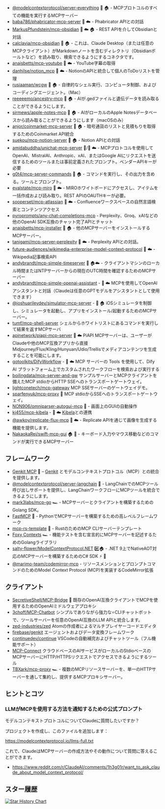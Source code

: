 
- [@modelcontextprotocol/server-everything](https://github.com/modelcontextprotocol/servers/tree/main/src/everything) 📇 🏠 - MCPプロトコルのすべての機能を実行するMCPサーバー
- [baba786/phabricator-mcp-server](https://github.com/baba786/phabricator-mcp-server) 🐍 ☁️ - Phabricator APIとの対話
- [MarkusPfundstein/mcp-obsidian](https://github.com/MarkusPfundstein/mcp-obsidian) 🐍 ☁️ 🏠 - REST APIを介してObsidianと対話
- [calclavia/mcp-obsidian](https://github.com/calclavia/mcp-obsidian) 📇 🏠 - これは、Claude Desktop（または任意のMCPクライアント）がMarkdownノートを含むディレクトリ（Obsidianボールトなど）を読み取り、検索できるようにするコネクタです。
- [anaisbetts/mcp-youtube](https://github.com/anaisbetts/mcp-youtube) 📇 ☁️ - YouTube字幕の取得
- [danhilse/notion_mcp](https://github.com/danhilse/notion_mcp) 🐍 ☁️ - NotionのAPIと統合して個人のToDoリストを管理
- [rusiaaman/wcgw](https://github.com/rusiaaman/wcgw/blob/main/src/wcgw/client/mcp_server/Readme.md) 🐍 🏠 - 自律的なシェル実行、コンピュータ制御、およびコーディングエージェント。（Mac）
- [reeeeemo/ancestry-mcp](https://github.com/reeeeemo/ancestry-mcp) 🐍 🏠 - AIが.gedファイルと遺伝データを読み取ることができるようにします。
- [sirmews/apple-notes-mcp](https://github.com/sirmews/apple-notes-mcp) 🐍 🏠 - AIがローカルのApple Notesデータベースから読み取ることができるようにします（macOSのみ）
- [anjor/coinmarket-mcp-server](https://github.com/anjor/coinmarket-mcp-server) 🐍 🏠 - 暗号通貨のリストと見積もりを取得するためのCoinmarket API統合
- [suekou/mcp-notion-server](https://github.com/suekou/mcp-notion-server) 📇 🏠 - Notion APIとの対話
- [amidabuddha/unichat-mcp-server](https://github.com/amidabuddha/unichat-mcp-server) 🐍/📇 ☁️ - MCPプロトコルを使用してOpenAI、MistralAI、Anthropic、xAI、またはGoogle AIにリクエストを送信するためのツールまたは事前定義されたプロンプト。ベンダーAPIキーが必要
- [g0t4/mcp-server-commands](https://github.com/g0t4/mcp-server-commands) 📇 🏠 - コマンドを実行し、その出力を含める。ツールとプロンプト。
- [evalstate/mcp-miro](https://github.com/evalstate/mcp-miro) 📇 ☁️ - MIROホワイトボードにアクセスし、アイテムを一括作成および読み取り。REST APIのOAUTHキーが必要。
- [sooperset/mcp-atlassian](https://github.com/sooperset/mcp-atlassian) 🐍 ☁️ - Confluenceワークスペースの自然言語検索とコンテンツアクセス
- [pyroprompts/any-chat-completions-mcp](https://github.com/pyroprompts/any-chat-completions-mcp) - Perplexity、Groq、xAIなどの他のOpenAI SDK互換のチャット完了APIとチャット
- [anaisbetts/mcp-installer](https://github.com/anaisbetts/mcp-installer) 🐍 🏠 - 他のMCPサーバーをインストールするMCPサーバー。
- [tanigami/mcp-server-perplexity](https://github.com/tanigami/mcp-server-perplexity) 🐍 ☁️ - Perplexity APIとの対話。
- [future-audiences/wikimedia-enterprise-model-context-protocol](https://gitlab.wikimedia.org/repos/future-audiences/wikimedia-enterprise-model-context-protocol) 🐍 ☁️  - Wikipedia記事検索API
- [andybrandt/mcp-simple-timeserver](https://github.com/andybrandt/mcp-simple-timeserver) 🐍 🏠☁️ - クライアントマシンのローカル時間またはNTPサーバーからの現在のUTC時間を確認するためのMCPサーバー
- [andybrandt/mcp-simple-openai-assistant](https://github.com/andybrandt/mcp-simple-openai-assistant) - 🐍 ☁️  MCPを使用してOpenAIアシスタントと対話（Claudeは任意のGPTモデルをアシスタントとして使用できます）
- [@joshuarileydev/simulator-mcp-server](https://www.npmjs.com/package/@joshuarileydev/simulator-mcp-server) - 📇 🏠 iOSシミュレータを制御し、シミュレータを起動し、アプリをインストール/起動するためのMCPサーバー。
- [tumf/mcp-shell-server](https://github.com/tumf/mcp-shell-server) シェルからホワイトリストにあるコマンドを実行して結果を返すMCPサーバ
- [apinetwork/piapi-mcp-server](https://github.com/apinetwork/piapi-mcp-server) 📇 ☁️ PiAPI MCPサーバーは、ユーザーがClaudeや他のMCP互換アプリから直接Midjourney/Flux/Kling/Hunyuan/Udio/Trellisでメディアコンテンツを生成することを可能にします。
- [gotoolkits/DifyWorkflow](https://github.com/gotoolkits/mcp-difyworkflow-server) - 🚀 ☁️ MCP サーバーの Tools を使用して、Dify AI プラットフォーム上でカスタムされたワークフローを検索および実行する
- [boilingdata/mcp-server-and-gw](https://github.com/boilingdata/mcp-server-and-gw) サンプルサーバーとMCPクライアントを備えたMCP stdioからHTTP SSEへのトランスポートゲートウェイ。
- [lightconetech/mcp-gateway](https://github.com/lightconetech/mcp-gateway) MCP SSEサーバーのゲートウェイデモ。
- [sparfenyuk/mcp-proxy](https://github.com/sparfenyuk/mcp-proxy) 🐍 MCP stdioからSSEへのトランスポートゲートウェイ。
- [NON906/omniparser-autogui-mcp](https://github.com/NON906/omniparser-autogui-mcp) 🐍 - 画面上のGUIの自動操作
- [kj455/mcp-kibela](https://github.com/kj455/mcp-kibela) - 📇 ☁️ [Kibela](https://kibe.la/)との連携
- [@awkoy/replicate-flux-mcp](https://github.com/awkoy/replicate-flux-mcp) 📇 ☁️ - Replicate APIを通じて画像を生成する機能を提供します。
- [NakaokaRei/swift-mcp-gui](https://github.com/NakaokaRei/swift-mcp-gui.git) 🏠 🍏 - キーボード入力やマウス移動などのコマンドが実行できるMCPサーバー

## フレームワーク

- [Genkit MCP](https://github.com/firebase/genkit/tree/main/js/plugins/mcp) 📇 – [Genkit](https://github.com/firebase/genkit/tree/main) とモデルコンテキストプロトコル（MCP）との統合を提供します。
- [@modelcontextprotocol/server-langchain](https://github.com/rectalogic/langchain-mcp) 🐍 - LangChainでのMCPツール呼び出しサポートを提供し、LangChainワークフローにMCPツールを統合できるようにします。
- [mark3labs/mcp-go](https://github.com/mark3labs/mcp-go) 🏎️ - MCPサーバーとクライアントを構築するためのGolang SDK。
- [FastMCP](https://github.com/jlowin/fastmcp) 🐍 - PythonでMCPサーバーを構築するための高レベルフレームワーク
- [mcp-rs-template](https://github.com/linux-china/mcp-rs-template) 🦀 - RustのためのMCP CLIサーバーテンプレート
- [Foxy Contexts](https://github.com/strowk/foxy-contexts) 🏎️ - 機能テストを含む宣言的にMCPサーバーを記述するためのGolangライブラリ
- [salty-flower/ModelContextProtocol.NET](https://github.com/salty-flower/ModelContextProtocol.NET) #️⃣🏠 - .NET 9上でNativeAOT対応のMCPサーバーを構築するためのC# SDK ⚡ 🔌
- [@marimo-team/codemirror-mcp](https://github.com/marimo-team/codemirror-mcp) - リソースメンションとプロンプトコマンドのためのModel Context Protocol (MCP)を実装するCodeMirror拡張

## クライアント

- [SecretiveShell/MCP-Bridge](https://github.com/SecretiveShell/MCP-Bridge) 🐍 既存のOpenAI互換クライアントでMCPを使用するためのOpenAIミドルウェアプロキシ
- [3choff/MCP-Chatbot](https://github.com/3choff/mcp-chatbot) シンプルでありながら強力な⭐CLIチャットボットで、ツールサーバーを任意のOpenAI互換のLLM APIと統合します。
- [zed-industries/zed](https://github.com/zed-industries/zed) Atomの作成者によるマルチプレイヤーコードエディタ
- [firebase/genkit](https://github.com/firebase/genkit) エージェントおよびデータ変換フレームワーク
- [continuedev/continue](https://github.com/continuedev/continue) VSCodeの自動補完およびチャットツール（フル機能サポート）
- [MCP-Connect](https://github.com/EvalsOne/MCP-Connect) クラウドベースのAIサービスがローカルのStdioベースのMCPサーバーにHTTP/HTTPSリクエストでアクセスできるようにするツール
- [TBXark/mcp-proxy](https://github.com/TBXark/mcp-proxy) 🏎️ - 複数のMCPリソースサーバーを、単一のHTTPサーバーを通して集約し、提供するMCPプロキシサーバー。


## ヒントとコツ

### LLMがMCPを使用する方法を通知するための公式プロンプト

モデルコンテキストプロトコルについてClaudeに質問したいですか？

プロジェクトを作成し、このファイルを追加します：

https://modelcontextprotocol.io/llms-full.txt

これで、ClaudeはMCPサーバーの作成方法やその動作について質問に答えることができます。

- https://www.reddit.com/r/ClaudeAI/comments/1h3g01r/want_to_ask_claude_about_model_context_protocol/

## スター履歴

<a href="https://star-history.com/#punkpeye/awesome-mcp-servers&Date">
 <picture>
   <source media="(prefers-color-scheme: dark)" srcset="https://api.star-history.com/svg?repos=punkpeye/awesome-mcp-servers&type=Date&theme=dark" />
   <source media="(prefers-color-scheme: light)" srcset="https://api.star-history.com/svg?repos=punkpeye/awesome-mcp-servers&type=Date" />
   <img alt="Star History Chart" src="https://api.star-history.com/svg?repos=punkpeye/awesome-mcp-servers&type=Date" />
 </picture>
</a>
